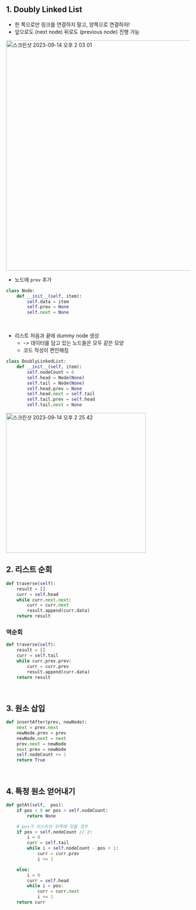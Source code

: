 ## 1. Doubly Linked List

- 한 쪽으로만 링크를 연결하지 말고, 양쪽으로 연결하자!
- 앞으로도 (next node) 뒤로도 (previous node) 진행 가능

<img width="630" alt="스크린샷 2023-09-14 오후 2 03 01" src="https://github.com/bokyung124/Algorithm_Exercise/assets/53086873/98150bb4-21e5-4b50-9699-eaa4bf04eb28">


- 노드에 `prev` 추가

```python
class Node:
    def __init__(self, item):
        self.data = item
        self.prev = None
        self.next = None
```

<br>

- 리스트 처음과 끝에 dummy node 생성
    - -> 데이터를 담고 있는 노드들은 모두 같은 모양
    - 코드 작성이 편안해짐

```python
class DoublyLinkedList:
    def __init__(self, item):
        self.nodeCount = 0
        self.head = Node(None)
        self.tail = Node(None)
        self.head.prev = None
        self.head.next = self.tail
        self.tail.prev = self.head
        self.tail.next = None
```

<img width="383" alt="스크린샷 2023-09-14 오후 2 25 42" src="https://github.com/bokyung124/Algorithm_Exercise/assets/53086873/b7fcef0d-c936-43ea-8629-79f14128518f">

<br>

## 2. 리스트 순회

```python
def traverse(self):
    result = []
    curr = self.head
    while curr.next.next:
        curr = curr.next
        result.append(curr.data)
    return result
```

### 역순회

```python
def traverse(self):
    result = []
    curr = self.tail
    while curr.prev.prev:
        curr = curr.prev
        result.append(curr.data)
    return result
```

<br>

## 3. 원소 삽입

```python
def insertAfter(prev, newNode):
    next = prev.next
    newNode.prev = prev
    newNode.next = next
    prev.next = newNode
    next.prev = newNode
    self.nodeCount += 1
    return True
```

<br>

## 4. 특정 원소 얻어내기

```python
def getAt(self,  pos):
    if pos < 0 or pos > self.nodeCount:
        return None

    # pos가 리스트의 뒤쪽에 있을 경우
    if pos > self.nodeCount // 2:
        i = 0
        curr = self.tail
        while i < self.nodeCount - pos + 1:
            curr = curr.prev
            i += 1

    else:
        i = 0
        curr = self.head
        while i < pos:
            curr = curr.next
            i += 1
    return curr
```
